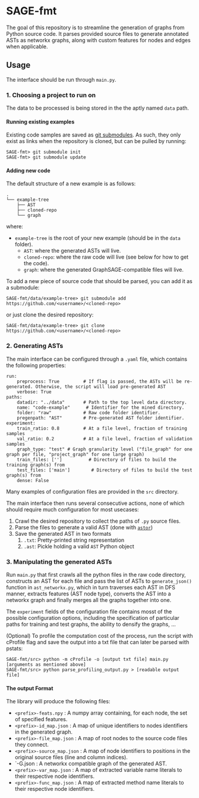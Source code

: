 # SAGE-fmt

The goal of this repository is to streamline the generation of graphs from Python source code. It parses provided source files to generate annotated ASTs as networkx graphs, along with custom features for nodes and edges when applicable.

## Usage

The interface should be run through `main.py`.

### 1. Choosing a project to run on

The data to be processed is being stored in the the aptly named `data` path.

#### Running existing examples

Existing code samples are saved as [git submodules](https://git-scm.com/book/en/v2/Git-Tools-Submodules).
As such, they only exist as links when the repository is cloned, but can be pulled by running:

```
SAGE-fmt> git submodule init
SAGE-fmt> git submodule update
```

#### Adding new code

The default structure of a new example is as follows:

```
.
└── example-tree
    ├── AST
    ├── cloned-repo
    └── graph
```

where:

* `example-tree` is the root of your new example (should be in the `data` folder).
    * `AST`: where the generated ASTs will live.
    * `cloned-repo`: where the raw code will live (see below for how to get the code).
    * `graph`: where the generated GraphSAGE-compatible files will live.   


To add a new piece of source code that should be parsed, you can add it as a submodule:

```
SAGE-fmt/data/example-tree> git submodule add https://github.com/<username>/<cloned-repo>
```

or just clone the desired repository:

```
SAGE-fmt/data/example-tree> git clone https://github.com/<username>/<cloned-repo>
```

### 2. Generating ASTs

The main interface can be configured through a `.yaml` file, which contains the following properties:

```
run:
    preprocess: True         # If flag is passed, the ASTs will be re-generated. Otherwise, the script will load pre-generated AST
    verbose: True
paths:
    datadir: "../data"       # Path to the top level data directory.
    name: "code-example"      # Identifier for the mined directory.
    folder: "raw"            # Raw code folder identifier.
    pregenpath: "AST"        # Pre-generated AST folder identifier.
experiment:
    train_ratio: 0.8         # At a file level, fraction of training samples
    val_ratio: 0.2           # At a file level, fraction of validation samples
    graph_type: "test" # Graph granularity level ("file_graph" for one graph per file, "project_graph" for one large graph)
    train_files: ['']          # Directory of files to build the training graph(s) from
    test_files: ['main']        # Directory of files to build the test graph(s) from
    dense: False
```

Many examples of configuration files are provided in the `src` directory.

The main interface then runs several consecutive actions, none of which should require much
configuration for most usecases:

1. Crawl the desired repository to collect the paths of `.py` source files.
2. Parse the files to generate a valid AST (done with [`astor`](https://astor.readthedocs.io))
3. Save the generated AST in two formats
    1. `.txt`: Pretty-printed string representation
    2. `.ast`: Pickle holding a valid `AST` Python object

### 3. Manipulating the generated ASTs

Run `main.py` that first crawls all the python files in the raw code directory, constructs an AST for each file and pass the list of ASTs to `generate_json()` function in `ast_networkx.py`, which in turn traverses each AST in DFS manner, extracts features (AST node type), converts the AST into a networkx graph and finally merges all the graphs together into one.

The `experiment` fields of the configuration file contains mosst of the possible configuration options, including the specification of particular paths for training and test graphs, the ability to densify the graphs, ...

(Optional) To profile the computation cost of the process, run the script with cProfile flag and save the output into a txt file that can later be parsed with pstats:
```
SAGE-fmt/src> python -m cProfile -o [output txt file] main.py [arguments as mentioned above]
SAGE-fmt/src> python parse_profiling_output.py > [readable output file]
```

#### The output Format

The library will produce the following files:

* `<prefix>-feats.npy` : A numpy array containing, for each node, the set of specified features. 
* `<prefix>-id_map.json` : A map of unique identifiers to nodes identifiers in the generated graph.
* `<prefix>-file_map.json` : A map of root nodes to the source code files they connect.
* `<prefix>-source_map.json` : A map of node identifiers to positions in the original source files (line and column indices).
* `<prefix>-G.json : A networkx compatible graph of the generated AST.
* `<prefix>-var_map.json` : A map of extracted variable name literals to their respective node identifiers.
* `<prefix>-func_map.json` : A map of extracted method name literals to their respective node identifiers.

